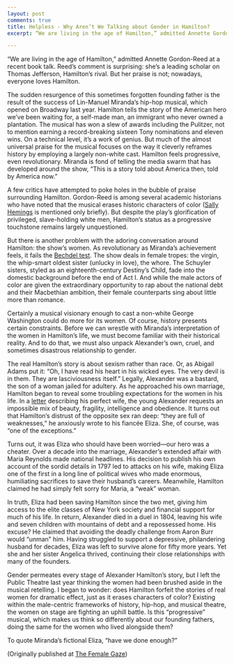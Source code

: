```yaml
---
layout: post
comments: true
title: Helpless - Why Aren’t We Talking about Gender in Hamilton?
excerpt: “We are living in the age of Hamilton,” admitted Annette Gordon-Reed at a recent book talk. Reed’s comment is surprising - she’s a leading scholar on Thomas Jefferson, Hamilton’s rival. But her praise is not; nowadays, everyone loves Hamilton.

---
```


“We are living in the age of Hamilton,” admitted Annette Gordon-Reed at a recent book talk. Reed’s comment is surprising: she’s a leading scholar on Thomas Jefferson, Hamilton’s rival. But her praise is not; nowadays, everyone loves Hamilton.

The sudden resurgence of this sometimes forgotten founding father is the result of the success of Lin-Manuel Miranda’s hip-hop musical, which opened on Broadway last year. Hamilton tells the story of the American hero we’ve been waiting for, a self-made man, an immigrant who never owned a plantation. The musical has won a slew of awards including the Pulitzer, not to mention earning a record-breaking sixteen Tony nominations and eleven wins. On a technical level, it’s a work of genius. But much of the almost universal praise for the musical focuses on the way it cleverly reframes history by employing a largely non-white cast. Hamilton feels progressive, even revolutionary. Miranda is fond of telling the media swarm that has developed around the show, “This is a story told about America then, told by America now.”

A few critics have attempted to poke holes in the bubble of praise surrounding Hamilton. Gordon-Reed is among several academic historians who have noted that the musical erases historic characters of color ([Sally Hemings](https://www.monticello.org/site/plantation-and-slavery/sally-hemings) is mentioned only briefly). But despite the play’s glorification of privileged, slave-holding white men, Hamilton’s status as a progressive touchstone remains largely unquestioned.

But there is another problem with the adoring conversation around Hamilton: the show’s women. As revolutionary as Miranda’s achievement feels, it fails the [Bechdel test](http://www.theatlantic.com/entertainment/archive/2015/08/call-it-the-bechdel-wallace-test/402259/). The show deals in female tropes: the virgin, the whip-smart oldest sister (unlucky in love), the whore. The Schuyler sisters, styled as an eighteenth-century Destiny’s Child, fade into the domestic background before the end of Act I. And while the male actors of color are given the extraordinary opportunity to rap about the national debt and their Macbethian ambition, their female counterparts sing about little more than romance.

Certainly a musical visionary enough to cast a non-white George Washington could do more for its women. Of course, history presents certain constraints. Before we can wrestle with Miranda’s interpretation of the women in Hamilton’s life, we must become familiar with their historical reality. And to do that, we must also unpack Alexander’s own, cruel, and sometimes disastrous relationship to gender.

The real Hamilton’s story is about sexism rather than race. Or, as Abigail Adams put it: “Oh, I have read his heart in his wicked eyes. The very devil is in them. They are lasciviousness itself.” Legally, Alexander was a bastard, the son of a woman jailed for adultery. As he approached his own marriage, Hamilton began to reveal some troubling expectations for the women in his life. In a [letter](http://founders.archives.gov/documents/Hamilton/01-02-02-0100) describing his perfect wife, the young Alexander requests an impossible mix of beauty, fragility, intelligence and obedience. It turns out that Hamilton’s distrust of the opposite sex ran deep: “they are full of weaknesses,” he anxiously wrote to his fiancée Eliza. She, of course, was “one of the exceptions.”

Turns out, it was Eliza who should have been worried—our hero was a cheater. Over a decade into the marriage, Alexander’s extended affair with Maria Reynolds made national headlines. His decision to publish his own account of the sordid details in 1797 led to attacks on his wife, making Eliza one of the first in a long line of political wives who made enormous, humiliating sacrifices to save their husband’s careers. Meanwhile, Hamilton claimed he had simply felt sorry for Maria, a “weak” woman.

In truth, Eliza had been saving Hamilton since the two met, giving him access to the elite classes of New York society and financial support for much of his life. In return, Alexander died in a duel in 1804, leaving his wife and seven children with mountains of debt and a repossessed home. His excuse? He claimed that avoiding the deadly challenge from Aaron Burr would “unman” him. Having struggled to support a depressive, philandering husband for decades, Eliza was left to survive alone for fifty more years. Yet she and her sister Angelica thrived, continuing their close relationships with many of the founders.

Gender permeates every stage of Alexander Hamilton’s story, but I left the Public Theatre last year thinking the women had been brushed aside in the musical retelling. I began to wonder: does Hamilton forfeit the stories of real women for dramatic effect, just as it erases characters of color? Existing within the male-centric frameworks of history, hip-hop, and musical theatre, the women on stage are fighting an uphill battle. Is this “progressive” musical, which makes us think so differently about our founding fathers, doing the same for the women who lived alongside them?

To quote Miranda’s fictional Eliza, “have we done enough?”

(Originally published at [The Female Gaze](https://thefemalegaze.org/2016/06/16/helpless-why-arent-we-talking-about-gender-in-hamilton/))
